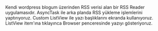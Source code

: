 Kendi wordpress blogum üzerinden RSS verisi alan bir RSS Reader uygulamasıdır. AsyncTask ile arka planda RSS yükleme işlemlerini yaptırıyoruz. Custom ListView ile yazı başlıklarını ekranda kullanıyoruz. ListView item'ına tıklayınca Browser penceresinde yazıyı gösteriyoruz.  